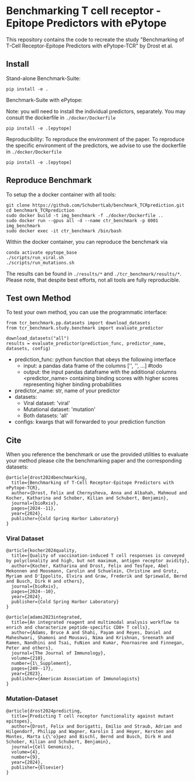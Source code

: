 # Benchmarking T cell receptor - Epitope Predictors with ePytope
This repository contains the code to recreate the study "Benchmarking of T-Cell Receptor-Epitope Predictors with ePytope-TCR" by Drost et al.

## Install
Stand-alone Benchmark-Suite:
```
pip install -e .
```

Benchmark-Suite with ePytope:

Note: you will need to install the individual predictors, separately. You may consult the dockerfile in `./docker/Dockerfile`
```
pip install -e .[epytope]
```

Reproducibility:
To reproduce the environment of the paper. To reproduce the specific environment of the predictors, we advise to use the dockerfile in `./docker/Dockerfile`
```
pip install -e .[epytope]
```

## Reproduce Benchmark
To setup the a docker container with all tools:
```
git clone https://github.com/SchubertLab/benchmark_TCRprediction.git
cd benchmark_TCRprediction
sudo docker build -t img_benchmark -f ./docker/Dockerfile ..
sudo docker run --gpus all -d --name ctr_benchmark -p 8001 img_benchmark
sudo docker exec -it ctr_benchmark /bin/bash
```

Within the docker container, you can reproduce the benchmark via
```
conda activate epytope_base
./scripts/run_viral.sh
./scripts/run_mutations.sh
```
The results can be found in `./results/*` and `./tcr_benchmark/results/*`. Please note, that despite best efforts, not all tools are fully reproducible.

## Test own Method
To test your own method, you can use the programmatic interface:
```
from tcr_benchmark.pp.datasets import download_datasets
from tcr_benchmark.study.benchmark import evaluate_predictor

download_datasets("all")
results = evaluate_predictor(prediction_func, predictor_name, datasets, config)
```
- prediction_func: python function that obeys the following interface
  - input: a pandas data frame of the columns ['', '', ...] #todo
  - output: the input pandas dataframe with the additional columns <predictor_name> containing binding scores with higher scores representing higher binding probabilities
- predictor_name: str, name of your predictor
- datasets:
  - Viral dataset: 'viral'
  - Mutational dataset: 'mutation'
  - Both datasets: 'all'
- configs: kwargs that will forwarded to your prediction function

## Cite
When you reference the benchmark or use the provided utilities to evaluate your method please cite the benchmarking paper and the corresponding datasets:
```
@article{drost2024benchmarking,
  title={Benchmarking of T-Cell Receptor-Epitope Predictors with ePytope-TCR},
  author={Drost, Felix and Chernysheva, Anna and Albahah, Mahmoud and Kocher, Katharina and Schober, Kilian and Schubert, Benjamin},
  journal={bioRxiv},
  pages={2024--11},
  year={2024},
  publisher={Cold Spring Harbor Laboratory}
}
```

### Viral Dataset
```
@article{kocher2024quality,
  title={Quality of vaccination-induced T cell responses is conveyed by polyclonality and high, but not maximum, antigen receptor avidity},
  author={Kocher, Katharina and Drost, Felix and Tesfaye, Abel Mekonnen and Moosmann, Carolin and Schuelein, Christine and Grotz, Myriam and D'Ippolito, Elvira and Graw, Frederik and Spriewald, Bernd and Busch, Dirk H and others},
  journal={bioRxiv},
  pages={2024--10},
  year={2024},
  publisher={Cold Spring Harbor Laboratory}
}
```


```
@article{adams2023integrated,
  title={An integrated reagent and multimodal analysis workflow to enrich and characterize peptide-specific CD8+ T cells},
  author={Adams, Bruce A and Shahi, Payam and Reyes, Daniel and Maheshwari, Shamoni and Mousavi, Nima and Krishnan, Sreenath and Ramen, Nandhini and Tsai, FuNien and Kumar, Poornasree and Finnegan, Peter and others},
  journal={The Journal of Immunology},
  volume={210},
  number={1\_Supplement},
  pages={249--17},
  year={2023},
  publisher={American Association of Immunologists}
}
```

### Mutation-Dataset
```
@article{drost2024predicting,
  title={Predicting T cell receptor functionality against mutant epitopes},
  author={Drost, Felix and Dorigatti, Emilio and Straub, Adrian and Hilgendorf, Philipp and Wagner, Karolin I and Heyer, Kersten and Montes, Marta L{\'o}pez and Bischl, Bernd and Busch, Dirk H and Schober, Kilian and Schubert, Benjamin},
  journal={Cell Genomics},
  volume={4},
  number={9},
  year={2024},
  publisher={Elsevier}
}
```
